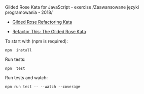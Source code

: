 Gilded Rose Kata for JavaScript - exercise /Zaawansowane języki programowania - 2018/

* [Gilded Rose Refactoring Kata](https://github.com/emilybache/GildedRose-Refactoring-Kata)

* [Refactor This: The Gilded Rose Kata](http://iamnotmyself.com/2011/02/13/refactor-this-the-gilded-rose-kata/)

To start with (npm is required):

    npm  install
    
Run tests:

    npm  test
    
Run tests and watch: 

    npm run test -- --watch --coverage
